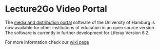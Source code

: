 #  Lecture2Go Video Portal 

The [media and distribution portal](https://lecture2go.uni-hamburg.de) software of the University of Hamburg is now available for other institutions of education in an open source version. The software is currently in further development for Liferay Version 6.2.

For more information check our [wiki page](https://github.com/lecture2go/portal-6.2-ce-ga6/wiki) 
